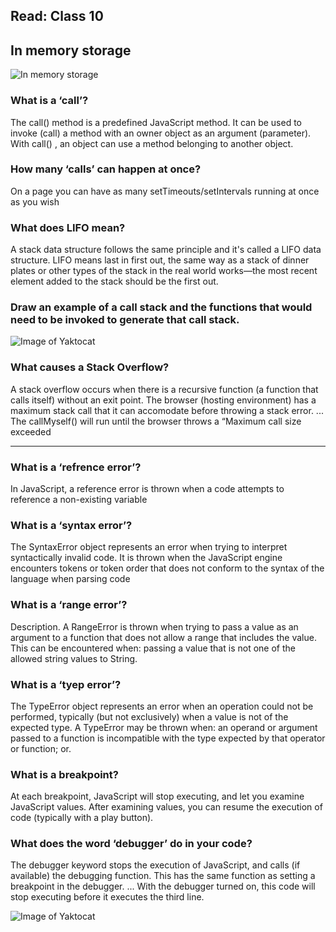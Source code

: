 Read: Class 10
-------------------------------------------------------------------------------

## In memory storage

![In memory storage](https://storage.googleapis.com/stateless-backupeverything-co/2019/08/fbf08b45-difference-between-memory-and-storage.jpg)

### What is a ‘call’?

The call() method is a predefined JavaScript method. It can be used to invoke (call) a method with an owner object as an argument (parameter). With call() , an object can use a method belonging to another object.


### How many ‘calls’ can happen at once?

On a page you can have as many setTimeouts/setIntervals running at once as you wish

### What does LIFO mean?

A stack data structure follows the same principle and it's called a LIFO data structure. LIFO means last in first out, the same way as a stack of dinner plates or other types of the stack in the real world works—the most recent element added to the stack should be the first out.


### Draw an example of a call stack and the functions that would need to be invoked to generate that call stack.

![Image of Yaktocat](https://miro.medium.com/max/437/1*rLV0q6if8Drx1PbrncybXw.png)

### What causes a Stack Overflow?

A stack overflow occurs when there is a recursive function (a function that calls itself) without an exit point. The browser (hosting environment) has a maximum stack call that it can accomodate before throwing a stack error. ... The callMyself() will run until the browser throws a “Maximum call size exceeded

---------------------------------------------------------------------------------------------------------------------

### What is a ‘refrence error’?

In JavaScript, a reference error is thrown when a code attempts to reference a non-existing variable

### What is a ‘syntax error’?

The SyntaxError object represents an error when trying to interpret syntactically invalid code. It is thrown when the JavaScript engine encounters tokens or token order that does not conform to the syntax of the language when parsing code

### What is a ‘range error’?

Description. A RangeError is thrown when trying to pass a value as an argument to a function that does not allow a range that includes the value. This can be encountered when: passing a value that is not one of the allowed string values to String.

### What is a ‘tyep error’?

The TypeError object represents an error when an operation could not be performed, typically (but not exclusively) when a value is not of the expected type. A TypeError may be thrown when: an operand or argument passed to a function is incompatible with the type expected by that operator or function; or.

### What is a breakpoint?

At each breakpoint, JavaScript will stop executing, and let you examine JavaScript values. After examining values, you can resume the execution of code (typically with a play button).

### What does the word ‘debugger’ do in your code?
The debugger keyword stops the execution of JavaScript, and calls (if available) the debugging function. This has the same function as setting a breakpoint in the debugger. ... With the debugger turned on, this code will stop executing before it executes the third line.


![Image of Yaktocat](https://miro.medium.com/max/1000/1*LHpmsxV3f2znpxhuAFuIqA.png)
















